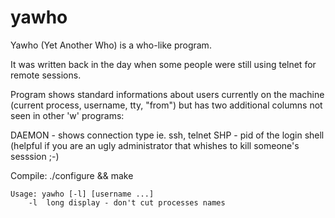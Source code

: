 # yawho

Yawho (Yet Another Who) is a who-like program.

It was written back in the day when some people were still using telnet for remote sessions.

Program shows standard informations about users currently on the machine
(current process, username, tty, "from")
but has two additional columns not seen in other 'w' programs:

DAEMON - shows connection type ie. ssh, telnet
SHP - pid of the login shell (helpful if you are an ugly administrator
	that whishes to kill someone's sesssion ;-)

Compile:
./configure && make
```
Usage: yawho [-l] [username ...]
	-l	long display - don't cut processes names
 
```
